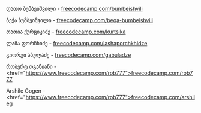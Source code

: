 დათო ბუმბეიშვილი - <a href="http://www.freecodecamp.com/bumbeishvili">freecodecamp.com/bumbeishvili</a>

ბექა ბუმბეიშვილი - <a href="http://www.freecodecamp.com/beqa-bumbeishvili">freecodecamp.com/beqa-bumbeishvili</a>

თათია ქურციკიძე -  <a href="http://www.freecodecamp.com/kurtsika">freecodecamp.com/kurtsika</a>

ლაშა ფორჩხიძე  -  <a href="http://www.freecodecamp.com/lashaporchkhidze">freecodecamp.com/lashaporchkhidze</a>

გიორგი აბულაძე - <a href="http://www.freecodecamp.com/gabuladze">freecodecamp.com/gabuladze</a>

რობერტ ოგანიანი - <href="https://www.freecodecamp.com/rob777">freecodecamp.com/rob777</a>

Arshile Gogen - <href="https://www.freecodecamp.com/rob777">freecodecamp.com/arshileg</a>
